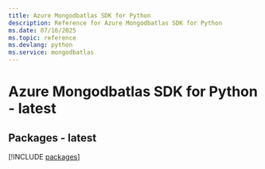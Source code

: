 ```yaml
---
title: Azure Mongodbatlas SDK for Python
description: Reference for Azure Mongodbatlas SDK for Python
ms.date: 07/16/2025
ms.topic: reference
ms.devlang: python
ms.service: mongodbatlas
---
```

# Azure Mongodbatlas SDK for Python - latest
## Packages - latest
[!INCLUDE [packages](mongodbatlas-index.md)]
